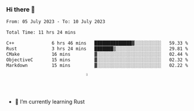 ### Hi there 👋

<!--START_SECTION:waka-->

```txt
From: 05 July 2023 - To: 10 July 2023

Total Time: 11 hrs 24 mins

C++              6 hrs 46 mins   ██████████████▓░░░░░░░░░░   59.33 %
Rust             3 hrs 24 mins   ███████▒░░░░░░░░░░░░░░░░░   29.81 %
CMake            16 mins         ▓░░░░░░░░░░░░░░░░░░░░░░░░   02.44 %
ObjectiveC       15 mins         ▓░░░░░░░░░░░░░░░░░░░░░░░░   02.32 %
Markdown         15 mins         ▓░░░░░░░░░░░░░░░░░░░░░░░░   02.22 %
```

<!--END_SECTION:waka-->

<!--
**FlorianXXIV/FlorianXXIV** is a ✨ _special_ ✨ repository because its `README.md` (this file) appears on your GitHub profile.

Here are some ideas to get you started:

- 🔭 I’m currently working on ...
- 🌱 I’m currently learning ...
- 👯 I’m looking to collaborate on ...
- 🤔 I’m looking for help with ...
- 💬 Ask me about ...
- 📫 How to reach me: ...
- 😄 Pronouns: ...
- ⚡ Fun fact: ...
-->
- 🌱 I’m currently learning Rust <img src="https://github.com/FlorianXXIV/FlorianXXIV/assets/57264002/eb5c9a8d-c2ed-4079-a1f8-7ba638ec0af2" align="center" width="4%"/>

